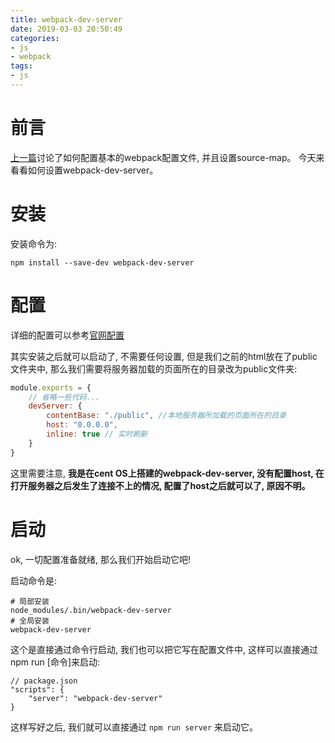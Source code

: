 ```yaml
---
title: webpack-dev-server
date: 2019-03-03 20:50:49
categories:
- js
- webpack
tags:
- js
---
```


# 前言

[上一篇](/js/webpack/webpack-source-map.html)讨论了如何配置基本的webpack配置文件, 并且设置source-map。
今天来看看如何设置webpack-dev-server。
<!--more-->
# 安装

安装命令为:

```shell
npm install --save-dev webpack-dev-server
```

# 配置

详细的配置可以参考[官网配置](https://webpack.js.org/configuration/dev-server/)

其实安装之后就可以启动了, 不需要任何设置, 但是我们之前的html放在了public文件夹中, 那么我们需要将服务器加载的页面所在的目录改为public文件夹:

```js
module.exports = {
    // 省略一些代码...
    devServer: {
        contentBase: "./public", //本地服务器所加载的页面所在的目录
        host: "0.0.0.0",
        inline: true // 实时刷新
    }
}
```

这里需要注意, **我是在cent OS上搭建的webpack-dev-server, 没有配置host, 在打开服务器之后发生了连接不上的情况, 配置了host之后就可以了, 原因不明。**

# 启动

ok, 一切配置准备就绪, 那么我们开始启动它吧!

启动命令是:

```shell
# 局部安装
node_modules/.bin/webpack-dev-server
# 全局安装
webpack-dev-server
```

这个是直接通过命令行启动, 我们也可以把它写在配置文件中, 这样可以直接通过npm run [命令]来启动:

```shell
// package.json
"scripts": {
    "server": "webpack-dev-server"
}
```

这样写好之后, 我们就可以直接通过 `npm run server` 来启动它。
